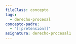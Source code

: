```yaml
---
fileClass: concepto
tags:
  - derecho-procesal
concepto-padre:
  - "[[pretensión]]"
asignatura: derecho-procesal1
---
```

